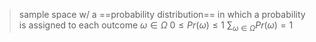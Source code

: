 >sample space w/ a ==probability distribution== in which a probability is assigned to each outcome $\omega \in \Omega$ 
>	$0 \leq Pr(\omega) \leq 1$ 
>	$\sum_{\omega\in\Omega} Pr(\omega) = 1$ 